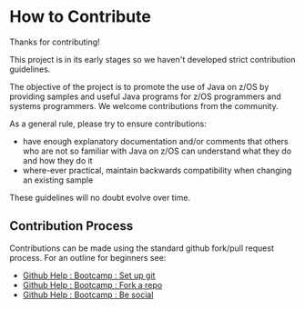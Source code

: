 # How to Contribute

Thanks for contributing!

This project is in its early stages so we haven't developed strict contribution guidelines.

The objective of the project is to promote the use of Java on z/OS by providing samples and useful Java programs for z/OS programmers and systems programmers. We welcome contributions from the community. 

As a general rule, please try to ensure contributions:
- have enough explanatory documentation and/or comments that others who are not so familiar with Java on z/OS can understand what they do and how they do it
- where-ever practical, maintain backwards compatibility when changing an existing sample

These guidelines will no doubt evolve over time.

## Contribution Process

Contributions can be made using the standard github fork/pull request process. For an outline for beginners see:
- [Github Help : Bootcamp : Set up git](https://help.github.com/articles/set-up-git/)
- [Github Help : Bootcamp : Fork a repo](https://help.github.com/articles/fork-a-repo/)
- [Github Help : Bootcamp : Be social](https://help.github.com/articles/be-social/)